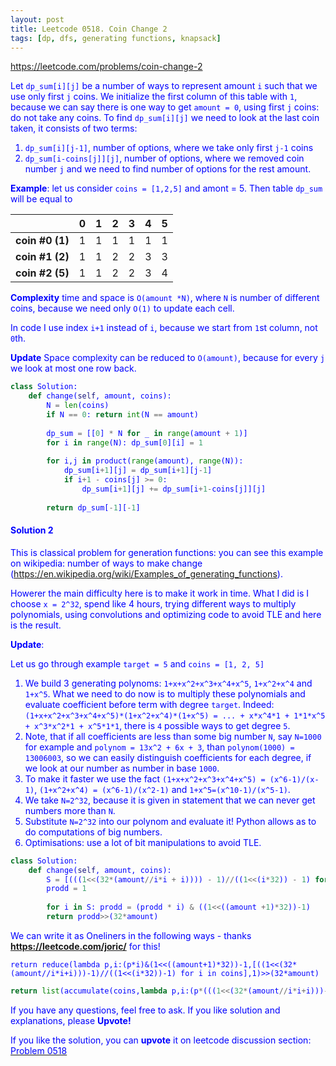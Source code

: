 ```yaml
---
layout: post
title: Leetcode 0518. Coin Change 2
tags: [dp, dfs, generating functions, knapsack]
---
```


<a href="https://leetcode.com/problems/coin-change-2"> <font color = blue>https://leetcode.com/problems/coin-change-2

Let `dp_sum[i][j]` be a number of ways to represent amount `i` such that we use only first `j` coins. We initialize the first column of this table with `1`, because we can say there is one way to get `amount = 0`, using first `j` coins: do not take any coins.
To find `dp_sum[i][j]` we need to look at the last coin taken, it consists of two terms:
1. `dp_sum[i][j-1]`, number of options, where we take only first `j-1` coins
2. `dp_sum[i-coins[j]][j]`, number of options, where we removed coin number `j` and we need to find number of options for the rest amount.

**Example**: let us consider `coins = [1,2,5]` and amont = 5. Then table `dp_sum` will be equal to

|             | 0 | 1 | 2 | 3 | 4 | 5 |
|-------------|---|---|---|---|---|---|
| **coin #0 (1)** | 1 | 1 | 1 | 1 | 1 | 1 |
| **coin #1 (2)** | 1 | 1 | 2 | 2 | 3 | 3 |
| **coin #2 (5)** | 1 | 1| 2 | 2 | 3 | 4 |

**Complexity** time and space is `O(amount *N)`, where `N` is number of different coins, because we need only `O(1)` to update each cell.

In code I use index `i+1` instead of `i`, because we start from `1`st column, not `0`th.

**Update** Space complexity can be reduced to `O(amount)`, because for every `j` we look at most one row back.

```python
class Solution:
    def change(self, amount, coins):
        N = len(coins)
        if N == 0: return int(N == amount)
        
        dp_sum = [[0] * N for _ in range(amount + 1)]
        for i in range(N): dp_sum[0][i] = 1
        
        for i,j in product(range(amount), range(N)):
            dp_sum[i+1][j] = dp_sum[i+1][j-1]
            if i+1 - coins[j] >= 0:
                dp_sum[i+1][j] += dp_sum[i+1-coins[j]][j]           
                    
        return dp_sum[-1][-1]
```

#### Solution 2

This is classical problem for generation functions: you can see this example on wikipedia: number of ways to make change (https://en.wikipedia.org/wiki/Examples_of_generating_functions).

Howerer the main difficulty here is to make it work in time. What I did is I choose `x = 2^32`, spend like 4 hours, trying different ways to multiply polynomials, using convolutions and optimizing code to avoid TLE and here is the result.

**Update**: 

Let us go through example `target = 5` and `coins = [1, 2, 5]`
1. We build 3 generating polynoms: `1+x+x^2+x^3+x^4+x^5`, `1+x^2+x^4` and `1+x^5`. What we need to do now is to multiply these polynomials and evaluate coefficient before term with degree `target`. Indeed:
`(1+x+x^2+x^3+x^4+x^5)*(1+x^2+x^4)*(1+x^5) = ... + x*x^4*1 + 1*1*x^5 + x^3*x^2*1 + x^5*1*1`, there is `4` possible ways to get degree `5`. 
2. Note, that if all coefficients are less than some big number `N`, say `N=1000` for example and `polynom = 13x^2 + 6x + 3`, than `polynom(1000) = 13006003`, so we can easily distinguish coefficients for each degree, if we look at our number as number in base `1000`. 
3. To make it faster we use the fact `(1+x+x^2+x^3+x^4+x^5) = (x^6-1)/(x-1)`, `(1+x^2+x^4) = (x^6-1)/(x^2-1)` and `1+x^5=(x^10-1)/(x^5-1)`.
4. We take `N=2^32`, because it is given in statement that we can never get numbers more than `N`.
5. Substitute `N=2^32` into our polynom and evaluate it! Python allows as to do computations of big numbers.
6. Optimisations: use a lot of bit manipulations to avoid TLE.


```python
class Solution:
    def change(self, amount, coins):
        S = [(((1<<(32*(amount//i*i + i)))) - 1)//((1<<(i*32)) - 1) for i in coins]
        prodd = 1
        
        for i in S: prodd = (prodd * i) & ((1<<((amount +1)*32))-1)
        return prodd>>(32*amount)
```

We can write it as Oneliners in the following ways - thanks **https://leetcode.com/joric/** for this!

```
return reduce(lambda p,i:(p*i)&(1<<((amount+1)*32))-1,[((1<<(32*(amount//i*i+i)))-1)//((1<<(i*32))-1) for i in coins],1)>>(32*amount)
```

```python
return list(accumulate(coins,lambda p,i:(p*(((1<<(32*(amount//i*i+i)))-1)//((1<<(i*32))-1)))&((1<<((amount+1)*32))-1),initial=1))[-1]>>(32*amount)
```

If you have any questions, feel free to ask. If you like solution and explanations, please **Upvote!**

If you like the solution, you can **upvote** it on leetcode discussion section:<a href="https://leetcode.com/problems/coin-change-2/discuss/675424/python-4-lines-magical-solution-with-generating-functions"> <font color = blue>Problem 0518
